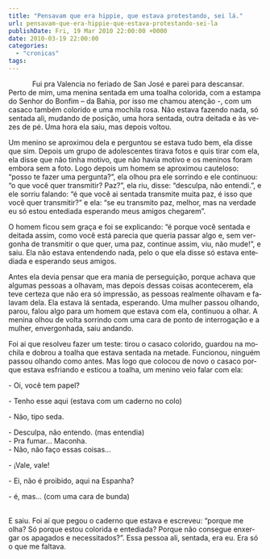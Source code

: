 ```yaml
---
title: "Pensavam que era hippie, que estava protestando, sei lá."
url: pensavam-que-era-hippie-que-estava-protestando-sei-la
publishDate: Fri, 19 Mar 2010 22:00:00 +0000
date: 2010-03-19 22:00:00
categories: 
  - "cronicas"
tags: 
---
```

<div><span lang="PT-BR"><span><span>            </span><span>Fui pra Valencia no feriado de </span></span></span><span lang="ES-TRAD"><span><span>San José </span></span></span><span lang="PT-BR"><span><span>e</span></span></span><span lang="PT-BR"><span><span> </span></span></span><span lang="PT-BR"><span><span>parei para descansar. Perto de mim, uma menina sentada em uma toalha colorida, com a estampa do Senhor do Bonfim – da Bahia, por isso me chamou atenção -, com um casaco também colorido e uma mochila rosa. Não estava fazendo nada, só sentada ali, mudando de posição, uma hora sentada, outra deitada e às vezes de pé. Uma hora ela saiu, mas depois voltou. <p></p></span></span></span></div><div><span lang="PT-BR"><span><span>Um menino se aproximou dela e perguntou se estava tudo bem, ela disse que sim. Depois um grupo de adolescentes tirava fotos e quis tirar com ela, ela disse que não tinha motivo, que não havia motivo e os meninos foram embora sem a foto. Logo depois um homem se aproximou cauteloso: “posso te fazer uma pergunta?”, ela olhou pra ele sorrindo e ele continuou: “o que você quer transmitir? Paz?”, ela riu, disse: “desculpa, não entendi.”, e ele sorriu falando: “é que você ai sentada transmite muita paz, é isso que você quer transmitir?” e ela: “se eu transmito paz, melhor, mas na verdade eu só estou entediada esperando meus amigos chegarem”. <p></p></span></span></span></div><div><span lang="PT-BR"><span><span>O homem ficou sem graça e foi se explicando: “é porque você sentada e deitada assim, como você está parecia que queria passar algo e, sem vergonha de transmitir o que quer, uma paz, continue assim, viu, não mude!”, e saiu. Ela não estava entendendo nada, pelo o que ela disse só estava entediada e esperando seus amigos.<p></p></span></span></span></div><div><span lang="PT-BR"><span><span>Antes ela devia pensar que era mania de perseguição, porque achava que algumas pessoas a olhavam, mas depois dessas coisas acontecerem, ela teve certeza que não era só impressão, as pessoas realmente olhavam e falavam dela. Ela estava lá sentada, esperando. Uma mulher passou olhando, parou, falou algo para um homem que estava com ela, continuou a olhar. A menina olhou de volta sorrindo com uma cara de ponto de interrogação e a mulher, envergonhada, saiu andando.<p></p></span></span></span></div><div><span lang="PT-BR"><span><span>Foi ai que resolveu fazer um teste: tirou o casaco colorido, guardou na mochila e dobrou a toalha que estava sentada na metade. Funcionou, ninguém passou olhando como antes. Mas logo que colocou de novo o casaco porque estava esfriando e esticou a toalha, um menino veio falar com ela:<p></p></span></span></span></div><div><span lang="PT-BR"><span><span>- Oi, você tem papel?<p></p></span></span></span></div><div><span lang="PT-BR"><span><span>- Tenho esse aqui (estava com um caderno no colo)<p></p></span></span></span></div><div><span lang="PT-BR"><span><span>- Não, tipo seda.<p></p></span></span></span></div><div><span lang="PT-BR"><span><span>- Desculpa, não entendo. (mas entendia)</span></span></span><br><span lang="PT-BR"><span><span>- Pra fumar... Maconha.</span></span></span></div><div><span lang="PT-BR"><span><span>- Não, não faço essas coisas...<p></p></span></span></span></div><div><span lang="PT-BR"><span><span>- ¡Vale, vale!<p></p></span></span></span></div><div><span lang="PT-BR"><span><span>- Ei, não é proibido, aqui na Espanha?<p></p></span></span></span></div><div><span lang="PT-BR"><span><span>- é, mas... (com uma cara de bunda)<p></p></span></span></span></div><div><span lang="PT-BR"><span><span><br></span></span></span></div><div><span lang="PT-BR"><span><span>E saiu. Foi aí que pegou o caderno que estava e escreveu: “porque me olha? Só porque estou colorida e entediada? Porque não consegue enxergar os apagados e necessitados?”. Essa pessoa ali, sentada, era eu. Era só o que me faltava.</span></span><p></p></span></div>
